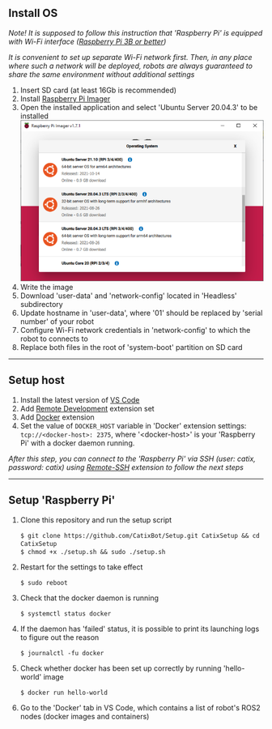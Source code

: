## Install OS

_Note! It is supposed to follow this instruction that 'Raspberry Pi' is equipped with Wi-Fi interface ([Raspberry Pi 3B or better](https://en.wikipedia.org/wiki/Raspberry_Pi#Model_comparison))_    

_It is convenient to set up separate Wi-Fi network first. Then, in any place where such a network will be deployed, robots are always guaranteed to share the same environment without additional settings_

1. Insert SD card (at least 16Gb is recommended)
2. Install [Raspberry Pi Imager](https://www.raspberrypi.com/software/)
3. Open the installed application and select 'Ubuntu Server 20.04.3' to be installed    
![alt text](Images/1.png)
4. Write the image
5. Download 'user-data' and 'network-config' located in 'Headless' subdirectory
5. Update hostname in 'user-data', where '01' should be replaced by 'serial number' of your robot
6. Configure Wi-Fi network credentials in 'network-config' to which the robot to connects to
7. Replace both files in the root of 'system-boot' partition on SD card

---

## Setup host

1. Install the latest version of [VS Code](https://code.visualstudio.com/)
2. Add [Remote Development](https://marketplace.visualstudio.com/items?itemName=ms-vscode-remote.vscode-remote-extensionpack) extension set
3. Add [Docker](https://marketplace.visualstudio.com/items?itemName=ms-azuretools.vscode-docker) extension
4. Set the value of `DOCKER_HOST` variable in 'Docker' extension settings: `tcp://<docker-host>: 2375`, where '\<docker-host\>' is your 'Raspberry Pi' with a docker daemon running.
    
_After this step, you can connect to the 'Raspberry Pi' via SSH (user: catix, password: catix) using [Remote-SSH](https://code.visualstudio.com/docs/remote/ssh) extension to follow the next steps_

---

## Setup 'Raspberry Pi'

1. Clone this repository and run the setup script
    ```
    $ git clone https://github.com/CatixBot/Setup.git CatixSetup && cd CatixSetup
    $ chmod +x ./setup.sh && sudo ./setup.sh
    ```
2. Restart for the settings to take effect
    ```
    $ sudo reboot
    ```
3. Check that the docker daemon is running
    ```
    $ systemctl status docker
    ```
4. If the daemon has 'failed' status, it is possible to print its launching logs to figure out the reason
    ```
    $ journalctl -fu docker
    ```
5. Check whether docker has been set up correctly by running 'hello-world' image
    ```
    $ docker run hello-world
    ```
6. Go to the 'Docker' tab in VS Code, which contains a list of robot's ROS2 nodes (docker images and containers)
